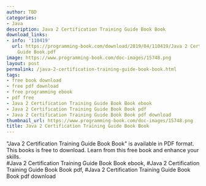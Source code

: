 ```yaml
---
author: TBD
categories:
- Java
description: Java 2 Certification Training Guide Book Book
download_links:
- info: '110419'
  url: https://programming-book.com/download/2019/04/110419/Java 2 Certification Training
    Guide Book.pdf
image: https://www.programming-book.com/doc-images/15748.png
layout: post
permalink: /java-2-certification-training-guide-book-book.html
tags:
- free book download
- free pdf download
- free programming ebook
- pdf free
- Java 2 Certification Training Guide Book Book ebook
- Java 2 Certification Training Guide Book Book pdf
- Java 2 Certification Training Guide Book Book pdf download
thumbnail_url: https://www.programming-book.com/doc-images/15748.png
title: Java 2 Certification Training Guide Book Book
---
```


 
<div class="item-desc text-justify">
  "Java 2 Certification Training Guide Book Book" is available in PDF format. This books is free to download. Learn from this free book and enhance your skills.
  <br>
  #Java 2 Certification Training Guide Book Book ebook, #Java 2 Certification Training Guide Book Book pdf, #Java 2 Certification Training Guide Book Book pdf download
</div>